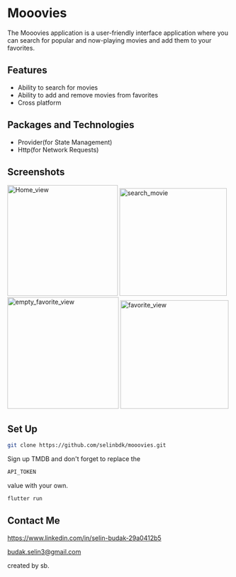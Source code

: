 # Mooovies

The Mooovies application is a user-friendly interface application where you can search for popular and now-playing movies and add them to your favorites.

## Features

- Ability to search for movies
- Ability to add and remove movies from favorites
- Cross platform


## Packages and Technologies
- Provider(for State Management)
- Http(for Network Requests)


## Screenshots
<img width="249" alt="Home_view" src="https://github.com/user-attachments/assets/e430b324-4e7b-40b7-816f-96e933ed6d5c">
<img width="242" alt="search_movie" src="https://github.com/user-attachments/assets/40811035-d1e6-4596-88fc-678df0ccefc6">
<img width="251" alt="empty_favorite_view" src="https://github.com/user-attachments/assets/2e2a92b3-970e-4e95-bef6-56686749ff5d">
<img width="244" alt="favorite_view" src="https://github.com/user-attachments/assets/71482274-1e26-4f9e-b2e9-b65b2a7a764d">



## Set Up

```bash
git clone https://github.com/selinbdk/mooovies.git
```

Sign up TMDB and don't forget to replace the 
``` bash
API_TOKEN
``` 
value with your own.


```bash
flutter run
```



## Contact Me
https://www.linkedin.com/in/selin-budak-29a0412b5

budak.selin3@gmail.com

created by sb.
